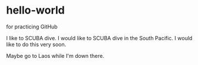 # hello-world
for practicing GitHub

I like to SCUBA dive.
I would like to SCUBA dive in the South Pacific.
I would like to do this very soon.

Maybe go to Laos while I'm down there.
